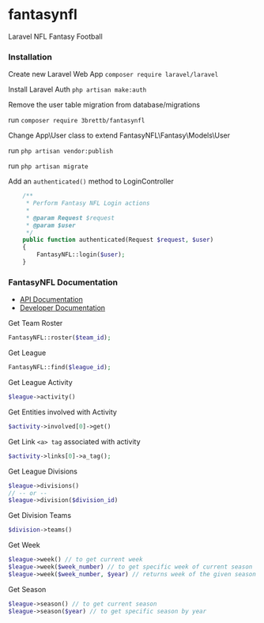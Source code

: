 # fantasynfl
Laravel NFL Fantasy Football


### Installation

Create new Laravel Web App `composer require laravel/laravel`

Install Laravel Auth `php artisan make:auth`

Remove the user table migration from database/migrations

run `composer require 3brettb/fantasynfl`

Change App\User class to extend FantasyNFL\Fantasy\Models\User

run `php artisan vendor:publish`

run `php artisan migrate`

Add an `authenticated()` method to LoginController
```php
    /**
     * Perform Fantasy NFL Login actions
     *
     * @param Request $request
     * @param $user
     */
    public function authenticated(Request $request, $user)
    {
        FantasyNFL::login($user);
    }
```

### FantasyNFL Documentation
- [API Documentation](documentation/api/DOCUMENTATION.md)
- [Developer Documentation](documentation/dev/DOCUMENTATION.md)

Get Team Roster
```php
FantasyNFL::roster($team_id);
```
Get League
```php
FantasyNFL::find($league_id);
``` 
Get League Activity
```php
$league->activity()
```
Get Entities involved with Activity
```php
$activity->involved[0]->get()
```
Get Link `<a> tag` associated with activity
```php
$activity->links[0]->a_tag();
```
Get League Divisions
```php
$league->divisions()
// -- or --
$league->division($division_id)
```
Get Division Teams
```php
$division->teams()
```
Get Week
```php
$league->week() // to get current week
$league->week($week_number) // to get specific week of current season
$league->week($week_number, $year) // returns week of the given season and number
```
Get Season
```php
$league->season() // to get current season
$league->season($year) // to get specific season by year
```
